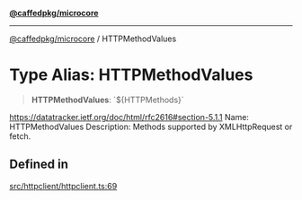 [**@caffedpkg/microcore**](../README.md)

***

[@caffedpkg/microcore](../globals.md) / HTTPMethodValues

# Type Alias: HTTPMethodValues

> **HTTPMethodValues**: \`$\{HTTPMethods\}\`

https://datatracker.ietf.org/doc/html/rfc2616#section-5.1.1
Name: HTTPMethodValues
Description: Methods supported by XMLHttpRequest or fetch.

## Defined in

[src/httpclient/httpclient.ts:69](https://github.com/caffed/microcore/blob/3444f5042af4893783a848f270124aa74f8db032/src/httpclient/httpclient.ts#L69)
